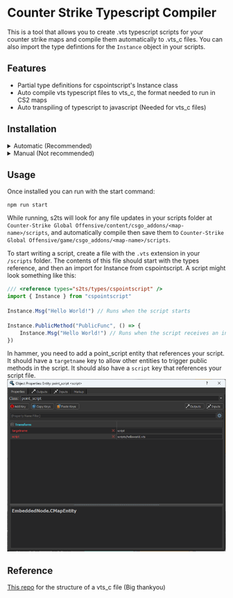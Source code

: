 # Counter Strike Typescript Compiler
This is a tool that allows you to create .vts typescript scripts for your counter strike maps and compile them automatically to .vts_c files. You can also import the type defintions for the `Instance` object in your scripts.

## Features
- Partial type definitions for cspointscript's Instance class
- Auto compile vts typescript files to vts_c, the format needed to run in CS2 maps
- Auto transpiling of typescript to javascript (Needed for vts_c files)

## Installation
<details>
  <summary>Automatic (Recommended)</summary>

Run `npx create-s2ts` at the root of your map folder. The folder should be something like `/Steam/steamapps/common/Counter-Strike Global Offensive/content/csgo_addons/<map-name>`
```shell
npx create-s2ts
```

Run the install:
```shell
npm install
```

</details>

<details>
  <summary>Manual (Not recommended)</summary>

Create a new node project at the root of your map folder. The folder should be something like `/Steam/steamapps/common/Counter-Strike Global Offensive/content/csgo_addons/<map-name>`
```shell
npm init -y
```

Add s2ts:
```shell
npm add -D s2ts
```

Run the install:
```shell
npm install
```

Add s2ts start to your package.json scripts section. Your package.json should look something like this:
```ts
{
    ...
    "scripts": {
        "start": "s2ts start"
    },
    ...
}
```

</details>

## Usage
Once installed you can run with the start command:
```shell
npm run start
```

While running, s2ts will look for any file updates in your scripts folder at `Counter-Strike Global Offensive/content/csgo_addons/<map-name>/scripts`, and automatically compile then save them to `Counter-Strike Global Offensive/game/csgo_addons/<map-name>/scripts`.

To start writing a script, create a file with the `.vts` extension in your `/scripts` folder. The contents of this file should start with the types reference, and then an import for Instance from cspointscript. A script might look something like this:

```ts
/// <reference types="s2ts/types/cspointscript" />
import { Instance } from "cspointscript"

Instance.Msg("Hello World!") // Runs when the script starts

Instance.PublicMethod("PublicFunc", () => {
    Instance.Msg("Hello World!") // Runs when the script receives an input of "PublicFunc"
})
```

In hammer, you need to add a point_script entity that references your script. It should have a `targetname` key to allow other entities to trigger public methods in the script. It should also have a `script` key that references your script file.
![point_script_example](point_script_example.png "Example of a point_script to load a helloworld.vts script")

## Reference

[This repo](https://github.com/Ansimist/cs2typescript) for the structure of a vts_c file (Big thankyou)